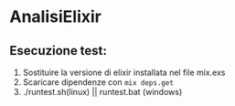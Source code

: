 # AnalisiElixir

## Esecuzione test:

1. Sostituire la versione di elixir installata nel file mix.exs
2. Scaricare dipendenze con `mix deps.get`
3. ./runtest.sh(linux) ||  runtest.bat (windows)